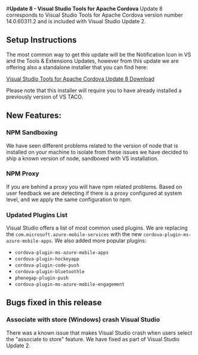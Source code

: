 <properties pageTitle="Release Notes for Update 8"
  description="Release notes for Update 8 of Visual Studio 2015 Tools for Apache Cordova"
  services=""
  documentationCenter=""
  authors="rido-min" />
  <tags
     ms.service="na"
     ms.devlang="javascript"
     ms.topic="article"
     ms.tgt_pltfrm="mobile-multiple"
     ms.workload="na"
     ms.date="03/08/2016"
     ms.author="rmpablos"/>

#**Update 8 - Visual Studio Tools for Apache Cordova**
Update 8 corresponds to Visual Studio Tools for Apache Cordova version number 14.0.60311.2 and is included with Visual Studio Update 2.

## Setup Instructions
The most common way to get this update will be the Notification Icon in VS and the Tools & Extensions Updates,
however from this update we are offering also a standalone installer that you can find here:

[Visual Studio Tools for Apache Cordova Update 8 Download](http://go.microsoft.com/fwlink/?LinkId=746890)

Please note that this installer will require you to have already installed a previously version of VS TACO.

## New Features:

### NPM Sandboxing
We have seen different problems related to the version of node that is installed on your machine to isolate from these issues we have decided to ship a known version of node, sandboxed with VS installation.

### NPM Proxy
If you are behind a proxy you will have npm related problems. Based on user feedback we are detecting if there is a proxy configured at system level, and we apply the same configuration to npm.

### Updated Plugins List
Visual Studio offers a list of most common used plugins. We are replacing the `com.microsoft.azure-mobile-services` with the new `cordova-plugin-ms-azure-mobile-apps`. 
We also added more popular plugins:
- `cordova-plugin-ms-azure-mobile-apps`
- `cordova-plugin-hockeyapp`
- `cordova-plugin-code-push`
- `cordova-plugin-bluetoothle`
- `phonegap-plugin-push`
- `cordova-plugin-ms-azure-mobile-engagement`

## Bugs fixed in this release

### Associate with store (Windows) crash Visual Studio
There was a known issue that makes Visual Studio crash when users select the "associate to store" feature. We have fixed as part of Visual Studio Update 2.

 
